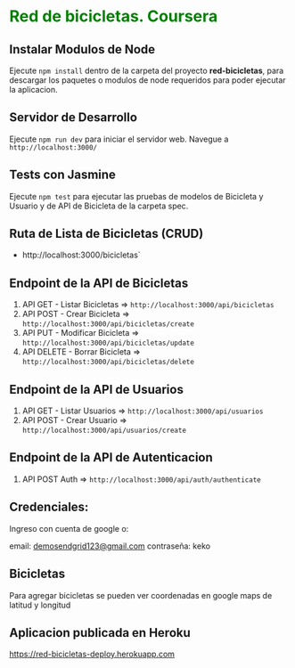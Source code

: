 <h1 style="color:green">Red de bicicletas. Coursera</h1>

## Instalar Modulos de Node

Ejecute `npm install` dentro de la carpeta del proyecto **red-bicicletas**, para descargar los paquetes o modulos de node requeridos para poder ejecutar la aplicacion. 

## Servidor de Desarrollo

Ejecute `npm run dev` para iniciar el servidor web. Navegue a `http://localhost:3000/`

## Tests con Jasmine

Ejecute `npm test` para ejecutar las pruebas de modelos de Bicicleta y Usuario y de API de Bicicleta de la carpeta spec.

## Ruta de Lista de Bicicletas (CRUD)

- http://localhost:3000/bicicletas`

## Endpoint de la API de Bicicletas

1. API GET - Listar Bicicletas   => `http://localhost:3000/api/bicicletas`
2. API POST - Crear Bicicleta    => `http://localhost:3000/api/bicicletas/create`
3. API PUT - Modificar Bicicleta => `http://localhost:3000/api/bicicletas/update`
4. API DELETE - Borrar Bicicleta => `http://localhost:3000/api/bicicletas/delete`

## Endpoint de la API de Usuarios

1. API GET - Listar Usuarios     => `http://localhost:3000/api/usuarios`
2. API POST - Crear Usuario      => `http://localhost:3000/api/usuarios/create`


## Endpoint de la API de Autenticacion

1. API POST Auth => `http://localhost:3000/api/auth/authenticate`

## Credenciales:

Ingreso con cuenta de google o:

email: demosendgrid123@gmail.com
contraseña: keko

## Bicicletas

Para agregar bicicletas se pueden ver coordenadas en google maps de latitud y longitud

## Aplicacion publicada en Heroku

https://red-bicicletas-deploy.herokuapp.com